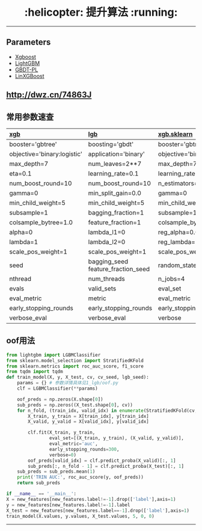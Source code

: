 <h1 align = "center">:helicopter: 提升算法 :running:</h1>

---
## Parameters
- [Xgboost][1]
- [LightGBM][2]
- [GBDT-PL][7]
- [LinXGBoost][8]

 http://dwz.cn/74863J
---
## 常用参数速查
|[**xgb**][3]|[**lgb**][5]|[**xgb.sklearn**][4]|[**lgb.sklearn**][6]|
|:--|:--|:--|:--|
|booster='gbtree'|boosting='gbdt'|booster='gbtree'|boosting_type='gbdt'|
|objective='binary:logistic'|application='binary'|objective='binary:logistic'|objective='binary'|
|max_depth=7|num_leaves=2**7|max_depth=7|num_leaves=2**7|
|eta=0.1|learning_rate=0.1|learning_rate=0.1|learning_rate=0.1|
|num_boost_round=10|num_boost_round=10|n_estimators=10|n_estimators=10|
|gamma=0|min_split_gain=0.0|gamma=0|min_split_gain=0.0|
|min_child_weight=5|min_child_weight=5|min_child_weight=5|min_child_weight=5|
|subsample=1|bagging_fraction=1|subsample=1.0|subsample=1.0|
|colsample_bytree=1.0|feature_fraction=1|colsample_bytree=1.0|colsample_bytree=1.0|
|alpha=0|lambda_l1=0|reg_alpha=0.0|reg_alpha=0.0|
|lambda=1|lambda_l2=0|reg_lambda=1|reg_lambda=0.0|
|scale_pos_weight=1|scale_pos_weight=1|scale_pos_weight=1|scale_pos_weight=1|
|seed |bagging_seed<br/>feature_fraction_seed|random_state=888|random_state=888|
|nthread|num_threads|n_jobs=4|n_jobs=4|
|evals|valid_sets|eval_set|eval_set|
|eval_metric|metric|eval_metric|eval_metric|
|early_stopping_rounds|early_stopping_rounds|early_stopping_rounds|early_stopping_rounds|
|verbose_eval|verbose_eval|verbose|verbose|


## oof用法

```python
from lightgbm import LGBMClassifier
from sklearn.model_selection import StratifiedKFold
from sklearn.metrics import roc_auc_score, f1_score
from tqdm import tqdm
def train_model(X, y, X_test, cv, cv_seed, lgb_seed):
    params = {} # 参数详情具体见1_lgb/oof.py
    clf = LGBMClassifier(**params)

    oof_preds = np.zeros(X.shape[0])
    sub_preds = np.zeros((X_test.shape[0], cv))
    for n_fold, (train_idx, valid_idx) in enumerate(StratifiedKFold(cv, True, cv_seed).split(X, y), 1):
        X_train, y_train = X[train_idx], y[train_idx]
        X_valid, y_valid = X[valid_idx], y[valid_idx]

        clf.fit(X_train, y_train,
                eval_set=[(X_train, y_train), (X_valid, y_valid)],
                eval_metric='auc',
                early_stopping_rounds=300,
                verbose=0)
        oof_preds[valid_idx] = clf.predict_proba(X_valid)[:, 1]
        sub_preds[:, n_fold - 1] = clf.predict_proba(X_test)[:, 1]
    sub_preds = sub_preds.mean(1)
    print('TRIN AUC:', roc_auc_score(y, oof_preds))
    return sub_preds

if __name__ == '__main__':
X = new_features[new_features.label!=-1].drop(['label'],axis=1)
y = new_features[new_features.label!=-1].label
X_test = new_features[new_features.label==-1].drop(['label'],axis=1)
train_model(X.values, y.values, X_test.values, 5, 0, 0)
```

---
[1]: http://xgboost.readthedocs.io/en/latest/parameter.html#
[2]: https://lightgbm.readthedocs.io/en/latest/Parameters.html#

[3]: https://github.com/Jie-Yuan/DataMining/blob/master/5_PopularAlgorithm/1_Boosting/2_xgb/README.md#1-%E5%8E%9F%E7%94%9F%E6%8E%A5%E5%8F%A3
[4]: https://github.com/Jie-Yuan/DataMining/blob/master/5_PopularAlgorithm/1_Boosting/2_xgb/README.md#2-sk%E6%8E%A5%E5%8F%A3
[5]: https://github.com/Jie-Yuan/DataMining/blob/master/5_PopularAlgorithm/1_Boosting/1_lgb/README.md#1-%E5%8E%9F%E7%94%9F%E6%8E%A5%E5%8F%A3
[6]: https://github.com/Jie-Yuan/DataMining/blob/master/5_PopularAlgorithm/1_Boosting/1_lgb/README.md#2-sk%E6%8E%A5%E5%8F%A3
[7]: https://github.com/GBDT-PL/GBDT-PL
[8]: https://github.com/ldv1/LinXGBoost
